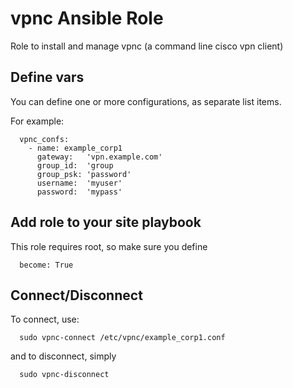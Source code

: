 # vpnc Ansible Role
Role to install and manage vpnc (a command line cisco vpn client)

## Define vars
You can define one or more configurations, as separate list items.

For example:
```
  vpnc_confs:
    - name: example_corp1
      gateway:   'vpn.example.com'
      group_id:  'group
      group_psk: 'password'
      username:  'myuser'
      password:  'mypass'
```

## Add role to your site playbook
This role requires root, so make sure you define
```  
  become: True
```

## Connect/Disconnect
To connect, use:
```
  sudo vpnc-connect /etc/vpnc/example_corp1.conf
```

and to disconnect, simply
```
  sudo vpnc-disconnect
```
